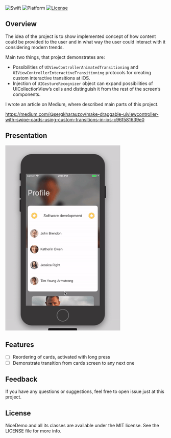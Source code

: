 ![Swift](https://img.shields.io/badge/Swift-4.2-orange.svg)
![Platform](https://img.shields.io/badge/platform-iOS-lightgrey.svg)
[![License](https://img.shields.io/badge/license-mit-blue.svg)](https://doge.mit-license.org)

## Overview
The idea of the project is to show implemented concept of how content could be provided to the user and in what way the user could interact with it considering modern trends. 

Main two things, that project demonstrates are:

- Possibilities of `UIViewControllerAnimatedTransitioning` and `UIViewControllerInteractiveTransitioning` protocols for creating custom interactive transitions at iOS.
- Injection of `UIGestureRecognizer` object can expand possibilities of UICollectionView’s cells and distinguish it from the rest of the screen’s components.

I wrote an article on Medium, where described main parts of this project.

https://medium.com/@sergkharauzov/make-draggable-uiviewcontroller-with-swipe-cards-using-custom-transitions-in-ios-c96f581639e0

## Presentation
<p align="left">
<img src="https://github.com/Kharauzov/SwipeableCards/blob/master/demo.gif" width="360px" height="578px"/>
</p>

## Features
- [ ] Reordering of cards, activated with long press
- [ ] Demonstrate transition from cards screen to any next one

## Feedback
If you have any questions or suggestions, feel free to open issue just at this project.

## License
NiceDemo and all its classes are available under the MIT license. See the LICENSE file for more info.
